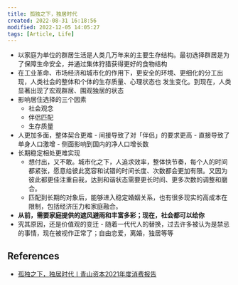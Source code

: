 ```yaml
---
title: 孤独之下，独居时代
created: 2022-08-31 16:18:56
modified: 2022-12-05 14:05:27
tags: [Article, Life]
---
```


- 以家庭为单位的群居生活是人类几万年来的主要生存结构。最初选择群居是为了保障生命安全，并通过集体狩猎获得更好的食物结构
- 在工业革命、市场经济和城市化的作用下，更安全的环境、更细化的分工出现，人类社会的整体和个体的生存质量、心理状态也 发生变化。到现在，人类显著出现了宏观群居、围观独居的状态
- 影响居住选择的三个因素
    - 社会观念
    - 伴侣匹配
    - 生存质量
- 人更加多面，整体契合更难 - 间接导致了对「伴侣」的要求更高 - 直接导致了单身人口激增 - 侧面影响到国内的净人口增长数
- 长期稳定相处更难实现
    - 想付出，又不敢。城市化之下，人追求效率，整体快节奏，每个人的时间都紧张，愿意给彼此宽容和试错的时间长度、次数都会更加有限。又因为彼此都更佳注重自我，达到和谐状态需要更长时间、更多次数的调整和磨合。
    - 匹配到长期的对象后，能够进入稳定婚姻关系，也有很多现实的高成本在限制，包括经济压力和家庭融合。
- **从前，需要家庭提供的遮风避雨和丰富多彩；现在，社会都可以给你**
- 究其原因，还是价值观的变迁 - 随着一代代人的替换，过去许多被认为是禁忌的事情，现在被视作正常了；自由恋爱，离婚，独居等等

## References

- [孤独之下，独居时代丨青山资本2021年度消费报告](https://mp.weixin.qq.com/s/GsCWP-fRjagqoNXm11NLPQ)